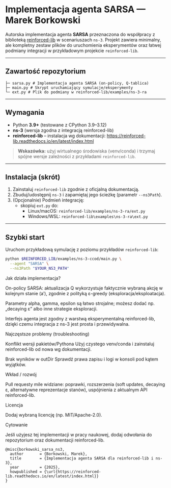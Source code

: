 # Implementacja agenta SARSA — Marek Borkowski

Autorska implementacja agenta **SARSA** przeznaczona do współpracy z biblioteką
[reinforced-lib](https://reinforced-lib.readthedocs.io/en/latest/index.html) w scenariuszach `ns-3`.
Projekt zawiera minimalny, ale kompletny zestaw plików do uruchomienia eksperymentów oraz łatwej
podmiany integracji w przykładowym projekcie `reinforced-lib`.

---

## Zawartość repozytorium

```
├─ sarsa.py # Implementacja agenta SARSA (on-policy, Q-tablica)
├─ main.py # Skrypt uruchamiający symulacje/eksperymenty
└─ ext.py # Plik do podmiany w reinforced-lib/examples/ns-3-ra
```

---

## Wymagania

- Python **3.9+** (testowane z CPython 3.9–3.12)
- **ns-3** (wersja zgodna z integracją reinforced-lib)
- **reinforced-lib** – instalacja wg dokumentacji:
  https://reinforced-lib.readthedocs.io/en/latest/index.html

> **Wskazówka:** użyj wirtualnego środowiska (venv/conda) i trzymaj spójne wersje zależności
z przykładami `reinforced-lib`.

---

## Instalacja (skrót)

1. Zainstaluj `reinforced-lib` zgodnie z oficjalną dokumentacją.
2. Zbuduj/udostępnij `ns-3` i zapamiętaj jego ścieżkę (parametr `--ns3Path`).
3. (Opcjonalnie) Podmień integrację:
   - skopiuj `ext.py` do:
     - Linux/macOS: `reinforced-lib/examples/ns-3-ra/ext.py`
     - Windows/WSL: `reinforced-lib\examples\ns-3-ra\ext.py`

---

## Szybki start

Uruchom przykładową symulację z poziomu przykładów `reinforced-lib`:

```bash
python $REINFORCED_LIB/examples/ns-3-ccod/main.py \
  --agent "SARSA" \
  --ns3Path "$YOUR_NS3_PATH"
```

Jak działa implementacja?

On-policy SARSA: aktualizacja Q wykorzystuje faktycznie wybraną akcję w kolejnym stanie (a′),
zgodnie z polityką ε-greedy (eksploracja/eksploatacja).

Parametry alpha, gamma, epsilon są łatwo strojalne; możesz dodać np. „decaying ε”
albo inne strategie eksploracji.

Interfejs agenta jest zgodny z warstwą eksperymentalną reinforced-lib, dzięki czemu integracja
z ns-3 jest prosta i przewidywalna.

Najczęstsze problemy (troubleshooting)


Konflikt wersji pakietów/Pythona
Użyj czystego venv/conda i zainstaluj reinforced-lib od nowa wg dokumentacji.

Brak wyników w outDir
Sprawdź prawa zapisu i logi w konsoli pod kątem wyjątków.

Wkład / rozwój

Pull requesty mile widziane: poprawki, rozszerzenia (soft updates, decaying ε, alternatywne
reprezentacje stanów), uspójnienia z aktualnym API reinforced-lib.

Licencja

Dodaj wybraną licencję (np. MIT/Apache-2.0).

Cytowanie

Jeśli użyjesz tej implementacji w pracy naukowej, dodaj odwołania do repozytorium
oraz dokumentacji reinforced-lib.
```
@misc{borkowski_sarsa_ns3,
  author       = {Borkowski, Marek},
  title        = {Implementacja agenta SARSA dla reinforced-lib i ns-3},
  year         = {2025},
  howpublished = {\url{https://reinforced-lib.readthedocs.io/en/latest/index.html}}
}
```
